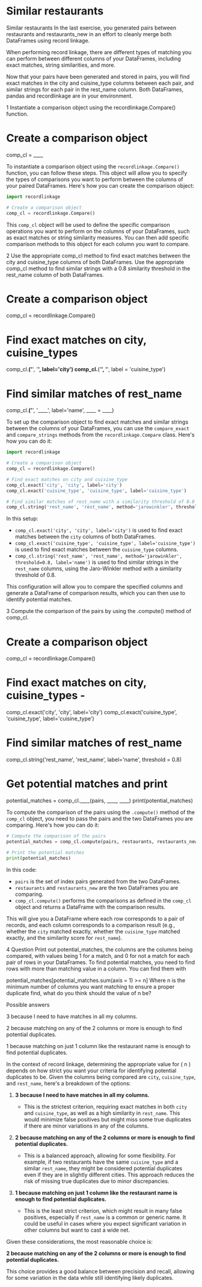# Similar restaurants

Similar restaurants
In the last exercise, you generated pairs between restaurants and restaurants_new in an effort to cleanly merge both DataFrames using record linkage.

When performing record linkage, there are different types of matching you can perform between different columns of your DataFrames, including exact matches, string similarities, and more.

Now that your pairs have been generated and stored in pairs, you will find exact matches in the city and cuisine_type columns between each pair, and similar strings for each pair in the rest_name column. Both DataFrames, pandas and recordlinkage are in your environment.

1
Instantiate a comparison object using the recordlinkage.Compare() function.

# Create a comparison object
comp_cl = ____

To instantiate a comparison object using the `recordlinkage.Compare()` function, you can follow these steps. This object will allow you to specify the types of comparisons you want to perform between the columns of your paired DataFrames. Here's how you can create the comparison object:

```python
import recordlinkage

# Create a comparison object
comp_cl = recordlinkage.Compare()
```

This `comp_cl` object will be used to define the specific comparison operations you want to perform on the columns of your DataFrames, such as exact matches or string similarity measures. You can then add specific comparison methods to this object for each column you want to compare.

2
Use the appropriate comp_cl method to find exact matches between the city and cuisine_type columns of both DataFrames.
Use the appropriate comp_cl method to find similar strings with a 0.8 similarity threshold in the rest_name column of both DataFrames.

# Create a comparison object
comp_cl = recordlinkage.Compare()

# Find exact matches on city, cuisine_types 
comp_cl.____('____', '____', label='city')
comp_cl.____('____', '____', label = 'cuisine_type')

# Find similar matches of rest_name
comp_cl.____('____', '____', label='name', ____ = ____) 

To set up the comparison object to find exact matches and similar strings between the columns of your DataFrames, you can use the `compare_exact` and `compare_strings` methods from the `recordlinkage.Compare` class. Here's how you can do it:

```python
import recordlinkage

# Create a comparison object
comp_cl = recordlinkage.Compare()

# Find exact matches on city and cuisine_type
comp_cl.exact('city', 'city', label='city')
comp_cl.exact('cuisine_type', 'cuisine_type', label='cuisine_type')

# Find similar matches of rest_name with a similarity threshold of 0.8
comp_cl.string('rest_name', 'rest_name', method='jarowinkler', threshold=0.8, label='name')
```

In this setup:

- `comp_cl.exact('city', 'city', label='city')` is used to find exact matches between the `city` columns of both DataFrames.
- `comp_cl.exact('cuisine_type', 'cuisine_type', label='cuisine_type')` is used to find exact matches between the `cuisine_type` columns.
- `comp_cl.string('rest_name', 'rest_name', method='jarowinkler', threshold=0.8, label='name')` is used to find similar strings in the `rest_name` columns, using the Jaro-Winkler method with a similarity threshold of 0.8.

This configuration will allow you to compare the specified columns and generate a DataFrame of comparison results, which you can then use to identify potential matches.

3
Compute the comparison of the pairs by using the .compute() method of comp_cl.

# Create a comparison object
comp_cl = recordlinkage.Compare()

# Find exact matches on city, cuisine_types - 
comp_cl.exact('city', 'city', label='city')
comp_cl.exact('cuisine_type', 'cuisine_type', label='cuisine_type')

# Find similar matches of rest_name
comp_cl.string('rest_name', 'rest_name', label='name', threshold = 0.8) 

# Get potential matches and print
potential_matches = comp_cl.____(pairs, ____, ____)
print(potential_matches)

To compute the comparison of the pairs using the `.compute()` method of the `comp_cl` object, you need to pass the pairs and the two DataFrames you are comparing. Here's how you can do it:

```python
# Compute the comparison of the pairs
potential_matches = comp_cl.compute(pairs, restaurants, restaurants_new)

# Print the potential matches
print(potential_matches)
```

In this code:

- `pairs` is the set of index pairs generated from the two DataFrames.
- `restaurants` and `restaurants_new` are the two DataFrames you are comparing.
- `comp_cl.compute()` performs the comparisons as defined in the `comp_cl` object and returns a DataFrame with the comparison results.

This will give you a DataFrame where each row corresponds to a pair of records, and each column corresponds to a comparison result (e.g., whether the `city` matched exactly, whether the `cuisine_type` matched exactly, and the similarity score for `rest_name`).


4
Question
Print out potential_matches, the columns are the columns being compared, with values being 1 for a match, and 0 for not a match for each pair of rows in your DataFrames. To find potential matches, you need to find rows with more than matching value in a column. You can find them with

potential_matches[potential_matches.sum(axis = 1) >= n]
Where n is the minimum number of columns you want matching to ensure a proper duplicate find, what do you think should the value of n be?

Possible answers


3 because I need to have matches in all my columns.

2 because matching on any of the 2 columns or more is enough to find potential duplicates.

1 because matching on just 1 column like the restaurant name is enough to find potential duplicates.

In the context of record linkage, determining the appropriate value for \( n \) depends on how strict you want your criteria for identifying potential duplicates to be. Given the columns being compared are `city`, `cuisine_type`, and `rest_name`, here's a breakdown of the options:

1. **3 because I need to have matches in all my columns.**
   - This is the strictest criterion, requiring exact matches in both `city` and `cuisine_type`, as well as a high similarity in `rest_name`. This would minimize false positives but might miss some true duplicates if there are minor variations in any of the columns.

2. **2 because matching on any of the 2 columns or more is enough to find potential duplicates.**
   - This is a balanced approach, allowing for some flexibility. For example, if two restaurants have the same `cuisine_type` and a similar `rest_name`, they might be considered potential duplicates even if they are in slightly different cities. This approach reduces the risk of missing true duplicates due to minor discrepancies.

3. **1 because matching on just 1 column like the restaurant name is enough to find potential duplicates.**
   - This is the least strict criterion, which might result in many false positives, especially if `rest_name` is a common or generic name. It could be useful in cases where you expect significant variation in other columns but want to cast a wide net.

Given these considerations, the most reasonable choice is:

**2 because matching on any of the 2 columns or more is enough to find potential duplicates.**

This choice provides a good balance between precision and recall, allowing for some variation in the data while still identifying likely duplicates.